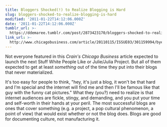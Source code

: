 ```yaml
---
title: Bloggers Shocked(!) to Realize Blogging is Hard
slug: bloggers-shocked-to-realize-blogging-is-hard
modified: '2011-01-22T14:12:06.000Z'
date: '2011-01-22T14:12:06.000Z'
tumblr_url: >-
  https://ddemaree.tumblr.com/post/2873423170/bloggers-shocked-to-realize-blogging-is-hard
link_url: >-
  http://www.chicagobusiness.com/article/20110115/ISSUE03/301159994/bye-bye-bloggers#axzz1BPYwRJ9j
---
```

Not everyone featured in this _Crain's Chicago Business_ article expected to launch the next Stuff White People Like or Julie/Julia Project. But all of them expected to get at least _something_ out of the time they put into their blogs that never materialized.

It's too easy for people to think, "hey, it's just a blog, it won't be that hard and I'm special and the internet will find me and then I'll be famous like that guy with the funny cat pictures." What they (you?) need to realize is that internet audiences are fickle, stingy, and demanding, and you put your time and self-worth in their hands at your peril. The most successful blogs are ones that cover something (e.g. a project, a pop cultural phenomenon, a point of view) that would exist whether or not the blog does. Blogs are good for documenting culture, not manufacturing it.
